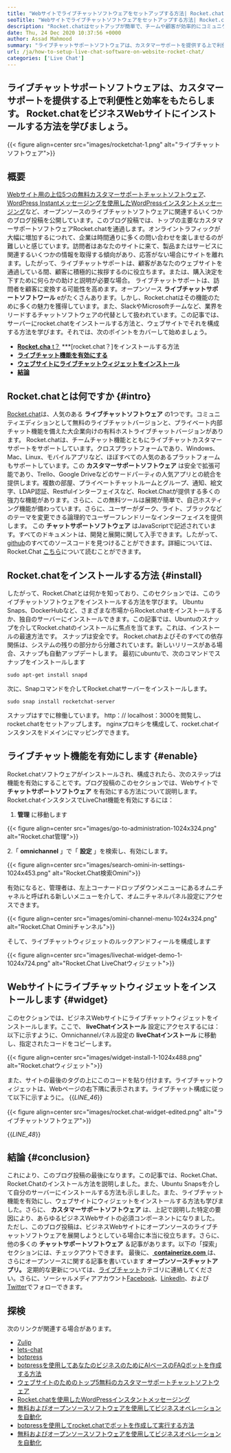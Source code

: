 ```yaml
---
title: "Webサイトでライブチャットソフトウェアをセットアップする方法| Rocket.chat" 
seoTitle: "Webサイトでライブチャットソフトウェアをセットアップする方法| Rocket.chat" 
description: "Rocket.chatはセットアップが簡単で、チームや顧客が効率的にコミュニケーションをとるのに役立ちます。このライブチャットソフトウェアは、オープンソース、クロスプラットフォーム、自己ホストです。" 
date: Thu, 24 Dec 2020 10:37:56 +0000
author: Assad Mahmood
summary: "ライブチャットサポートソフトウェアは、カスタマーサポートを提供する上で利便性と効率をもたらします。 Rocket.chatをビジネスウェブサイトにインストールする方法を学びましょう。" 
url: /ja/how-to-setup-live-chat-software-on-website-rocket-chat/
categories: ['Live Chat']
---
```


## ライブチャットサポートソフトウェアは、カスタマーサポートを提供する上で利便性と効率をもたらします。 Rocket.chatをビジネスWebサイトにインストールする方法を学びましょう。

{{< figure align=center src="images/rocketchat-1.png" alt="ライブチャットソフトウェア">}}


## 概要
[Webサイト用の上位5つの無料カスタマーサポートチャットソフトウェア][1]、[WordPress Instantメッセージングを使用したWordPressインスタントメッセージング][2]など、オープンソースのライブチャットソフトウェアに関連するいくつかのブログ投稿を公開しています。このブログ投稿では、トップの主要なカスタマーサポートソフトウェアRocket.chatを通過します。オンライントラフィックが大幅に増加するにつれて、企業は時間通りに多くの問い合わせを楽しませるのが難しいと感じています。訪問者はあなたのサイトに来て、製品またはサービスに関連するいくつかの情報を取得する傾向があり、応答がない場合にサイトを離れます。したがって、ライブチャットサポートは、顧客があなたのウェブサイトを通過している間、顧客に積極的に挨拶するのに役立ちます。または、購入決定を下すために何らかの助けと説明が必要な場合。
ライブチャットサポートは、訪問者を顧客に変換する可能性を高めます。オープンソース  **ライブチャットサポートソフトワール**  eがたくさんあります。しかし、Rocket.chatはその機能のために多くの魅力を獲得しています。また、SlackやMicrosoftチームなど、業界をリードするチャットソフトウェアの代替として扱われています。この記事では、サーバーにrocket.chatをインストールする方法と、ウェブサイトでそれを構成する方法を学びます。それでは、次のポイントをカバーして始めましょう。
* [  **Rocket.cha**  t？][3]
***[rocket.chat？]をインストールする方法
*  **[ライブチャット機能を有効にする][5]**  
*  **[ウェブサイトにライブチャットウィジェットをインストール][6]**  
*  **[結論][7]**  

## Rocket.chatとは何ですか {#intro}

[Rocket.chat][8]は、人気のある  **ライブチャットソフトウェア** の1つです。コミュニティエディションとして無料のライブチャットバージョンと、プライベート内部チャット機能を備えた大企業向けの有料ホストライブチャットバージョンがあります。 Rocket.chatは、チームチャット機能とともにライブチャットカスタマーサポートをサポートしています。クロスプラットフォームであり、Windows、Mac、Linux、モバイルアプリなど、ほぼすべての人気のあるプラットフォームもサポートしています。この **カスタマーサポートソフトウェア**  は安全で拡張可能であり、Trello、Google Driveなどのサードパーティの人気アプリとの統合を提供します。複数の部屋、プライベートチャットルームとグループ、通知、絵文字、LDAP認証、Restfulインターフェイスなど、Rocket.Chatが提供する多くの強力な機能があります。さらに、この無料ツールは展開が簡単で、自己ホスティング機能が備わっています。さらに、ユーザーがダーク、ライト、ブラックなどのテーマを変更できる論理的でユーザーフレンドリーなインターフェイスを提供します。
この  **チャットサポートソフトウェア**  はJavaScriptで記述されています。すべてのドキュメントは、開発と展開に関して入手できます。したがって、[github][9]のすべてのソースコードを見つけることができます。詳細については、Rocket.Chat [こちら][10]について読むことができます。

## Rocket.chatをインストールする方法 {#install}

したがって、Rocket.Chatとは何かを知っており、このセクションでは、このライブチャットソフトウェアをインストールする方法を学びます。 Ubuntu Snaps、DockerHubなど、さまざまな市場からRocket.chatをインストールするか、独自のサーバーにインストールできます。この記事では、Ubuntuのスナップを介してRocket.chatのインストールに焦点を当てます。これは、インストールの最速方法です。
スナップは安全です。 Rocket.chatおよびそのすべての依存関係は、システムの残りの部分から分離されています。新しいリリースがある場合、スナップも自動アップデートします。
最初にubuntuで、次のコマンドでスナップをインストールします
```
sudo apt-get install snapd
```
次に、Snapコマンドを介してRocket.chatサーバーをインストールします。
```
sudo snap install rocketchat-server
```
スナップはすでに稼働しています。 http：// localhost：3000を閲覧し、rocket.chatをセットアップします。 nginxプロキシを構成して、rocket.chatインスタンスをドメインにマッピングできます。

## ライブチャット機能を有効にします {#enable}

Rocket.chatソフトウェアがインストールされ、構成されたら、次のステップは機能を有効にすることです。ブログ投稿のこのセクションでは、Webサイトで  **チャットサポートソフトウェア**  を有効にする方法について説明します。 Rocket.chatインスタンスでLiveChat機能を有効にするには：
1.  **管理**  に移動します

{{< figure align=center src="images/go-to-administration-1024x324.png" alt="Rocket.chat管理">}}

2.「  **omnichannel** 」で「 **設定**  」を検索し、有効にします。

{{< figure align=center src="images/search-omini-in-settings-1024x453.png" alt="Rocket.Chat検索Omini">}}

有効になると、管理者は、左上コーナードロップダウンメニューにあるオムニチャネルと呼ばれる新しいメニューを介して、オムニチャネルパネル設定にアクセスできます。

{{< figure align=center src="images/omini-channel-menu-1024x324.png" alt="Rocket.Chat Ominiチャンネル">}}

そして、ライブチャットウィジェットのルックアンドフィールを構成します

{{< figure align=center src="images/livechat-widget-demo-1-1024x724.png" alt="Rocket.Chat LiveChatウィジェット">}}


##  **Webサイトにライブチャットウィジェットをインストールします**  {#widget}

このセクションでは、ビジネスWebサイトにライブチャットウィジェットをインストールします。ここで、  **liveChatインストール**  設定にアクセスするには：
以下に示すように、Omnichannelパネル設定の  **liveChatインストール**  に移動し、指定されたコードをコピーします。

{{< figure align=center src="images/widget-install-1-1024x488.png" alt="Rocket.chatウィジェット">}}

また、サイトの最後のタグの上にこのコードを貼り付けます。ライブチャットウィジェットは、Webページの右下隅に表示されます。ライブチャット構成に従って以下に示すように。
{{_LINE_46_}}

{{< figure align=center src="images/rocket.chat-widget-edited.png" alt="ライブチャットソフトウェア">}}

{{_LINE_48_}}

## 結論 {#conclusion}

これにより、このブログ投稿の最後になります。この記事では、Rocket.Chat、Rocket.Chatのインストール方法を説明しました。また、Ubuntu Snapsを介して自分のサーバーにインストールする方法も示しました。また、ライブチャット機能を有効にし、ウェブサイトにウィジェットをインストールする方法も学びました。さらに、  **カスタマーサポートソフトウェア** は、上記で説明した特定の要因により、あらゆるビジネスWebサイトの必須コンポーネントになりました。ただし、このブログ投稿は、ビジネスWebサイトにオープンソースのライブチャットソフトウェアを展開しようとしている場合に本当に役立ちます。さらに、他の多くの **チャットサポートソフトウェア**  ＆記事があります。以下の「探索」セクションには、チェックアウトできます。
最後に、[  **containerize.com** ][11]は、さらにオープンソースに関する記事を書いています **オープンソースチャットアプリ。**  定期的な更新については、[ライブチャット][12]カテゴリに連絡してください。さらに、ソーシャルメディアアカウント[Facebook][13]、[LinkedIn][14]、および[Twitter][15]でフォローできます。

## 探検
次のリンクが関連する場合があります。
  * [Zulip][16]
  * [lets-chat][17]
  * [botpress][18]
  * [botpressを使用してあなたのビジネスのためにAIベースのFAQボットを作成する方法][19]
  * [ウェブサイトのためのトップ5無料のカスタマーサポートチャットソフトウェア][1]
  * [Rocket.chatを使用したWordPressインスタントメッセージング][2]
  * [無料およびオープンソースソフトウェアを使用してビジネスオペレーションを自動化][20]
  * [botpressを使用してrocket.chatでボットを作成して実行する方法][21]
  * [無料およびオープンソースソフトウェアを使用してビジネスオペレーションを自動化][20]



[1]: https://blog.containerize.com/live-chat/top-5-free-customer-support-chat-software-for-website/
[2]: https://blog.containerize.com/blogging/instantly-communicate-with-customers-using-wordpress-and-rocket-chat/
[3]: #intro
[4]: #install
[5]: #enable
[6]: #widget
[7]: #conclusion
[8]: https://products.containerize.com/live-chat/rocketchat/
[9]: https://github.com/RocketChat/Rocket.Chat
[10]: https://products.containerize.com/live-chat/rocketchat
[11]: https://www.containerize.com/
[12]: https://products.containerize.com/live-chat/
[13]: https://web.facebook.com/containerize
[14]: https://www.linkedin.com/company/containerize/
[15]: https://twitter.com/containerize_co
[16]: https://products.containerize.com/live-chat/zulip/
[17]: https://products.containerize.com/live-chat/lets-chat/
[18]: https://products.containerize.com/live-chat/botpress/
[19]: https://blog.containerize.com/live-chat/how-to-create-an-ai-based-faq-bot-for-your-business-using-botpress/
[20]: https://blog.containerize.com/blogging/automate-business-operations-using-open-source-software/
[21]: https://blog.containerize.com/live-chat/how-to-create-and-run-a-bot-in-rocket-chat-using-botpress/
